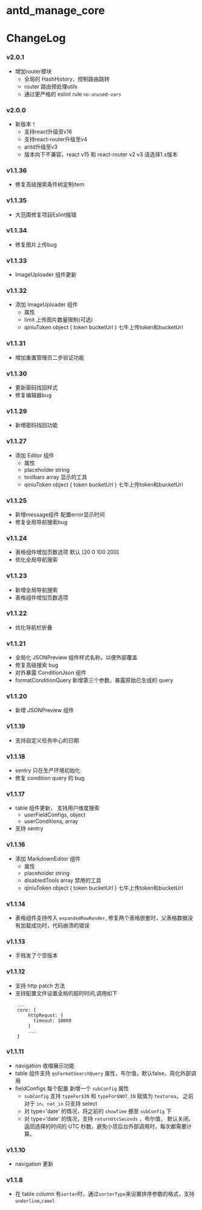 # antd_manage_core

# ChangeLog
### v2.0.1
* 增加router模块
    * 全局的 HashHistory，控制路由跳转
    * router 路由预处理utils
    * 通过更严格的 eslint rule `no-unused-vars`

### v2.0.0
* 新版本！
    * 支持react升级至v16
    * 支持react-router升级至v4
    * antd升级至v3
    * 版本向下不兼容，react v15 和 react-router v2 v3 请选择1.x版本

### v1.1.36
* 修复高级搜索条件树定制item

### v1.1.35
* 大范围修复项目Eslint报错

### v1.1.34
* 修复图片上传bug

### v1.1.33
* ImageUploader 组件更新

### v1.1.32
* 添加 ImageUploader 组件
    * 属性
    * limit 上传图片数量限制(可选)
    * qiniuToken object { token bucketUrl } 七牛上传token和bucketUrl

### v1.1.31
* 增加重置管理员二步验证功能

### v1.1.30
* 更新密码找回样式
* 修复编辑器bug

### v1.1.29
* 新增密码找回功能

### v1.1.27
* 添加 Editor 组件
    * 属性
    * placeholder string
    * toolbars array 显示的工具
    * qiniuToken object { token bucketUrl } 七牛上传token和bucketUrl 

### v1.1.25
* 新增message组件 配置error显示时间
* 修复全局导航搜索bug

### v1.1.24
* 表格组件增加页数选项 默认 [20 0 100 200]
* 优化全局导航搜索

### v1.1.23
* 新增全局导航搜索
* 表格组件增加页数选项

### v1.1.22
* 优化导航栏折叠

### v1.1.21
* 全局化 JSONPreview 组件样式名称，以便外部覆盖
* 修复高级搜索 bug
* 对外暴露 ConditionJson 组件
* formatConditionQuery 新增第三个参数，暴露原始已生成的 query

### v1.1.20
* 新增 JSONPreview 组件

### v1.1.19
* 支持自定义任务中心的日期

### v1.1.18
* sentry 只在生产环境初始化
* 修复 condition query 的 bug

### v1.1.17
* table 组件更新， 支持用户维度搜索
    * userFieldConfigs, object
    * userConditions, array
* 支持 sentry   

### v1.1.16
* 添加 MarkdownEditor 组件
    * 属性
    * placeholder string
    * disabledTools array 禁用的工具
    * qiniuToken object { token bucketUrl } 七牛上传token和bucketUrl

### v1.1.14
* 表格组件支持传入 `expandedRowRender`, 修复两个表格嵌套时，父表格数据没有加载成功时，代码崩溃的错误

### v1.1.13
*  手贱发了个空版本
    
### v1.1.12
*  支持 http patch 方法
*  支持配置文件设置全局的超时时间,调用如下
```
    ...
    core: {
        httpRequst: {
          timeout: 10000
        }
        ...
    }
```  

### v1.1.11
*  navigation 收缩展示功能
*  table 组件支持 `qsFormatSearchQuery` 属性，布尔值，默认false，简化外部调用
*  fieldConfigs 每个配置 新增一个 `subConfig` 属性
    * `subConfig` 支持 `typeFor$IN` 和 `typeFor$NOT_IN` 赋值为 `textarea`， 之前对于 `in`、`not_in` 只支持 select
    * 对 type='date' 的情况，将之前的 `showTime` 挪至 `subConfig` 下
    * 对 type='date' 的情况，支持 `returnUtcSeconds` ，布尔值， 默认关闭。返回选择的时间的 UTC 秒数，避免小贷后台外部调用时，每次都需要计算。   

### v1.1.10
*  navigation 更新

### v1.1.8
*  在 table column 有`sorter`时，通过`sorterType`来设置排序参数的格式，支持`underline`,`camel` 
